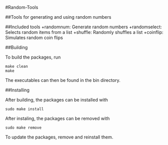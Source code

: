 #Random-Tools

##Tools for generating and using random numbers

##Included tools
	+randomnum: Generate random numbers
	+randomselect: Selects random items from a list
	+shuffle: Randomly shuffles a list
	+coinflip: Simulates random coin flips

##Building

To build the packages, run

```
make clean
make
```

The executables can then be found in the bin directory.

##Installing

After building, the packages can be installed with

```
sudo make install
```

After instaling, the packages can be removed with

```
sudo make remove
```

To update the packages, remove and reinstall them.
